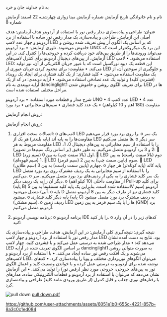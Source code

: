 به نام خداوند جان و خرد

نام و نام خانوادگی	تاریخ آزمایش	شماره آزمایش
مینا زواری	چهارشنبه 22 اسفند	آزمایش شماره 8


عنوان: 
طراحی و پیاده‌سازی مدار رقص نور با استفاده از آردوینو
هدف آزمایش:
هدف اصلی این آزمایش، طراحی و پیاده‌سازی یک مدار رقص نور ساده با استفاده از برد آردوینو و چهار عدد لامپ LED که بر اساس یک الگوی از پیش تعریف شده روشن و خاموش می‌شوند.
تئوری آزمایش:
•	برد آردوینو UNO: این برد یک میکروکنترلر است که می‌تواند ورودی‌ها را از طریق پین‌های خود دریافت کرده و خروجی‌ها را کنترل کند. در این آزمایش، از پین‌های دیجیتال آردوینو برای کنترل لامپ‌های LED استفاده می‌شود.
•	لامپ LED: این قطعه یک دیود نورگسیل است که با عبور جریان الکتریکی از آن، نور تولید می‌کند.
•	مقاومت: برای محدود کردن جریان عبوری از LED و جلوگیری از سوختن آن، از یک مقاومت استفاده می‌شود.
•	کلید فشاری: از یک کلید فشاری برای ایجاد یک رویداد (فشردن کلید) و تولید یک عدد تصادفی استفاده می‌شود.
•	آرایه دوبعدی: در کد از یک آرایه دوبعدی به نام dancinglight1  برای تعریف الگوی روشن و خاموش شدن LED ها در مراحل مختلف استفاده شده است.




شرح مدار و قطعات مورد استفاده:
•	برد آردوینو UNO
•	4 عدد لامپ  LED 
•	4 عدد مقاومت (180 اهم و 10 کیلواهم)
•	یک عدد کلید فشاری
•	سیم‌های مخابراتی
•	برد بورد

روش انجام آزمایش:

روش انجام آزمایش:
1.	اتصالات سخت افزاری:
o	لامپ‌های LED را روی برد بورد قرار می‌دهیم.
o	یک سر مقاومت‌ها را به پایه آند (پایه بلندتر) هر یک از LED ها متصل می‌کنیم.
o	سر دیگر مقاومت مربوط به هر LED را با استفاده از سیم مخابراتی به پین‌های دیجیتال 0، 1، 2 و 3 برد آردوینو متصل می‌کنیم. به طور دقیق (بر اساس رنگ سیم‌ها در تصویر): 
	LED اول (بالا سمت چپ) به پین 0 (سیم زرد).
	LED دوم (بالا سمت راست) به پین 1 (سیم قهوه‌ای).
	LED سوم (پایین سمت چپ) به پین 2 (سیم قرمز).
	LED چهارم (پایین سمت راست) به پین 3 (سیم طلایی).
o	پایه کاتد (پایه کوتاه‌تر) هر چهار LED را با استفاده از سیم مخابراتی به یک ردیف مشترک روی برد بورد متصل می‌کنیم.
o	یک سر کلید فشاری را به یکی از ردیف‌های برد بورد متصل می‌کنیم. سر دیگر آن را به یک ردیف دیگر.
o	از مقاومت داخلی (10 کیلو اهم) Pull-up برای کلید (پایه B) استفاده شده است، بنابراین یک پایه کلید مستقیماً به پین 5V آردوینو (سیم آبی) متصل می‌شود.
o	پایه D  کلید فشاری نیز از طرف دیگر به پین 8  آردیونو متصل میشود.
o	پایه دیگر کلید فشاری (پایه C) به ردیف مشترک برد بورد متصل میشود (سیم مشکی).
o	ردیف زمین LED ها را با یک سیم قرمز به پین زمین (GND) برد آردوینو متصل می‌کنیم.





	
















2. برنامه نویسی آردوینو: 
o	برنامه آردوینو IDE را باز کنید.
o	کدهای زیر را در آن وارد کنید:










نتیجه گیری:
نتیجه‌گیری کلی آزمایش: در این آزمایش، هدف، طراحی و پیاده‌سازی یک مدار رقص نور با استفاده از برد آردوینو و چهار لامپ LED بود. نتایج به دست آمده نشان می‌دهد که:
•	مدار طراحی شده به درستی عمل می‌کند و با فشردن کلید، چهار لامپ LED بر اساس الگوی تعریف شده در آرایه dancinglight1 به صورت متوالی روشن می‌شوند و یک افکت رقص نور ساده ایجاد می‌کنند.
•	با استفاده از برد آردوینو و لامپ‌های LED، می‌توان الگوهای نورپردازی مختلف و پویا را پیاده‌سازی کرد.
•	کدهای نوشته شده برای آردوینو به درستی عمل کرده و با خواندن وضعیت کلید و اعمال الگوی نور به پین‌های خروجی، خروجی مورد نظر (رقص نور) را تولید می‌کنند.
•	این آزمایش نشان می‌دهد که می‌توان با استفاده از برد آردوینو و قطعات الکترونیکی ساده، مدارهای با رفتارهای نوری جذاب و قابل کنترل (از طریق ورودی مانند کلید) طراحی و پیاده‌سازی کرد.




![pull down](https://github.com/user-attachments/assets/e5eb38fb-4f51-4eb9-8bd5-b88c9b387c7c)
[pull down.pdf](https://github.com/user-attachments/files/19659029/pull.down.pdf)


https://github.com/user-attachments/assets/6051e1b0-655c-4221-857b-8a3c0c1ed084


